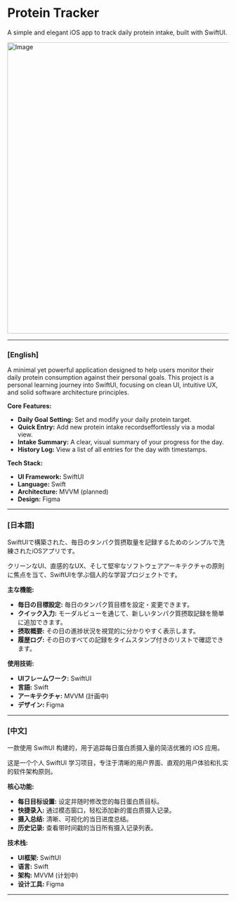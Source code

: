 # Protein Tracker

A simple and elegant iOS app to track daily protein intake, built with SwiftUI.

<img width="505" height="663" alt="Image" src="https://github.com/user-attachments/assets/6989dc88-fb69-41f7-8220-122fb1be844b" />

---

### [English]

A minimal yet powerful application designed to help users monitor their daily protein consumption against their personal goals. This project is a personal learning journey into SwiftUI, focusing on clean UI, intuitive UX, and solid software architecture principles.

**Core Features:**
- **Daily Goal Setting:** Set and modify your daily protein target.
- **Quick Entry:** Add new protein intake recordseffortlessly via a modal view.
- **Intake Summary:** A clear, visual summary of your progress for the day.
- **History Log:** View a list of all entries for the day with timestamps.

**Tech Stack:**
- **UI Framework:** SwiftUI
- **Language:** Swift
- **Architecture:** MVVM (planned)
- **Design:** Figma

---

### [日本語]

SwiftUIで構築された、毎日のタンパク質摂取量を記録するためのシンプルで洗練されたiOSアプリです。

クリーンなUI、直感的なUX、そして堅牢なソフトウェアアーキテクチャの原則に焦点を当て、SwiftUIを学ぶ個人的な学習プロジェクトです。

**主な機能:**
- **毎日の目標設定:** 毎日のタンパク質目標を設定・変更できます。
- **クイック入力:** モーダルビューを通じて、新しいタンパク質摂取記録を簡単に追加できます。
- **摂取概要:** その日の進捗状況を視覚的に分かりやすく表示します。
- **履歴ログ:** その日のすべての記録をタイムスタンプ付きのリストで確認できます。

**使用技術:**
- **UIフレームワーク:** SwiftUI
- **言語:** Swift
- **アーキテクチャ:** MVVM (計画中)
- **デザイン:** Figma

---

### [中文]

一款使用 SwiftUI 构建的，用于追踪每日蛋白质摄入量的简洁优雅的 iOS 应用。

这是一个个人 SwiftUI 学习项目，专注于清晰的用户界面、直观的用户体验和扎实的软件架构原则。

**核心功能:**
- **每日目标设置:** 设定并随时修改您的每日蛋白质目标。
- **快捷录入:** 通过模态窗口，轻松添加新的蛋白质摄入记录。
- **摄入总结:** 清晰、可视化的当日进度总结。
- **历史记录:** 查看带时间戳的当日所有摄入记录列表。

**技术栈:**
- **UI框架:** SwiftUI
- **语言:** Swift
- **架构:** MVVM (计划中)
- **设计工具:** Figma

---

